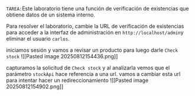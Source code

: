`TAREA:`Este laboratorio tiene una función de verificación de existencias que obtiene datos de un sistema interno.

Para resolver el laboratorio, cambie la URL de verificación de existencias para acceder a la interfaz de administración en `http://localhost/admin`y eliminar el usuario `carlos`.

iniciamos sesión y vamos a revisar un producto para luego darle `Check stock`
![[Pasted image 20250812154436.png]]

capturamos la solicitud de `Check stock` y al analizarla vemos que el parámetro `stockApi` hace referencia a una url. vamos a cambiar esta url para intentar hacer un redireccionamiento
![[Pasted image 20250812154902.png]]

